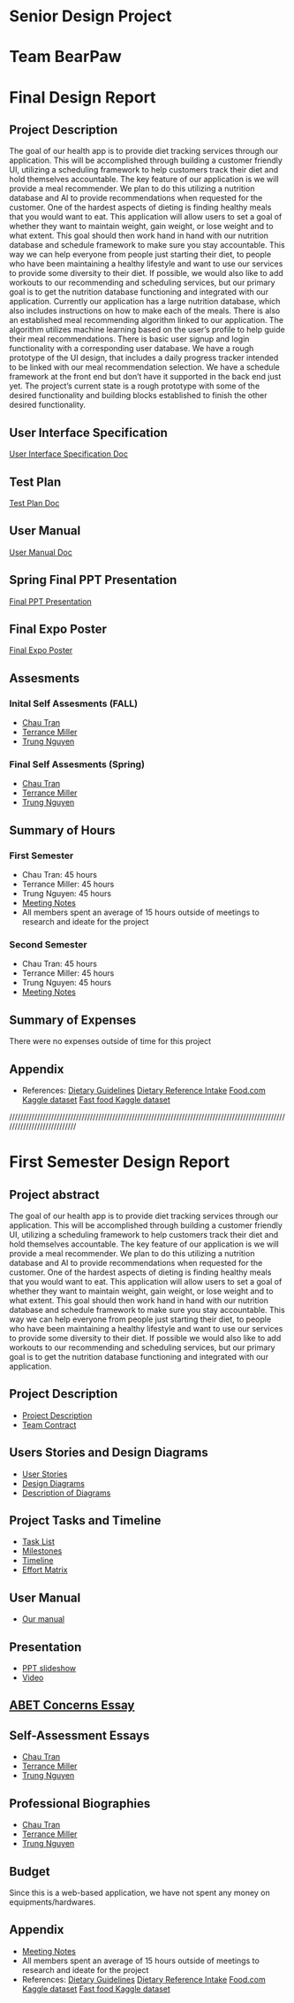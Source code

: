 # Senior Design Project
# Team BearPaw
# Final Design Report

## Project Description
The goal of our health app is to provide diet tracking services through our application. This will be accomplished through building a customer friendly UI, utilizing a scheduling framework to help customers track their diet and hold themselves accountable. The key feature of our application is we will provide a meal recommender. We plan to do this utilizing a nutrition database and AI to provide recommendations when requested for the customer. One of the hardest aspects of dieting is finding healthy meals that you would want to eat. This application will allow users to set a goal of whether they want to maintain weight, gain weight, or lose weight and to what extent. This goal should then work hand in hand with our nutrition database and schedule framework to make sure you stay accountable. This way we can help everyone from people just starting their diet, to people who have been maintaining a healthy lifestyle and want to use our services to provide some diversity to their diet. If possible, we would also like to add workouts to our recommending and scheduling services, but our primary goal is to get the nutrition database functioning and integrated with our application. Currently our application has a large nutrition database, which also includes instructions on how to make each of the meals. There is also an established meal recommending algorithm linked to our application. The algorithm utilizes machine learning based on the user’s profile to help guide their meal recommendations. There is basic user signup and login functionality with a corresponding user database. We have a rough prototype of the UI design, that includes a daily progress tracker intended to be linked with our meal recommendation selection. We have a schedule framework at the front end but don’t have it supported in the back end just yet. The project’s current state is a rough prototype with some of the desired functionality and building blocks established to finish the other desired functionality.

## User Interface Specification
[User Interface Specification Doc](https://github.com/Tmiller649/Senior_Design_TeamBearPaw/blob/main/Final_Design_Report_Files/UI%20Specification%20Document.docx)

## Test Plan
[Test Plan Doc](https://github.com/Tmiller649/Senior_Design_TeamBearPaw/blob/d6f6bdd5309ab6055952584086de4cfbec70750d/TEST%20PLAN.pdf)

## User Manual
[User Manual Doc](https://github.com/tmiller649/Senior_Design_TeamBearPaw/blob/master/user_manual/User%20manual.pdf)

## Spring Final PPT Presentation
[Final PPT Presentation](https://github.com/Tmiller649/Senior_Design_TeamBearPaw/blob/main/Final_Design_Report_Files/Final%20Senior%20Design%20Presentation.pptx)

## Final Expo Poster
[Final Expo Poster](https://github.com/Tmiller649/Senior_Design_TeamBearPaw/blob/main/Final_Design_Report_Files/TeamBearPaw_ExpoPoster.pdf)

## Assesments
### Inital Self Assesments (FALL)
* [Chau Tran](https://github.com/tmiller649/Senior_Design_TeamBearPaw/blob/master/essays/tranc2_capstone_assessment.pdf)
* [Terrance Miller](https://github.com/tmiller649/Senior_Design_TeamBearPaw/blob/master/essays/Individual_Capstone_Assessment_Terrancemiller.pdf)
* [Trung Nguyen](https://github.com/tmiller649/Senior_Design_TeamBearPaw/blob/master/essays/Trung%20Nguyen_Individual%20Capstone%20Assessment.pdf)
### Final Self Assesments (Spring)
* [Chau Tran](https://github.com/Tmiller649/Senior_Design_TeamBearPaw/blob/main/Final_Design_Report_Files/self-assessment-tranc2.pdf)
* [Terrance Miller](https://github.com/Tmiller649/Senior_Design_TeamBearPaw/blob/main/Final_Design_Report_Files/Self_Assessment_TerranceMiller.docx)
* [Trung Nguyen]()

## Summary of Hours
### First Semester
* Chau Tran: 45 hours
* Terrance Miller: 45 hours
* Trung Nguyen: 45 hours
* [Meeting Notes](https://github.com/tmiller649/Senior_Design_TeamBearPaw/blob/master/essays/Team%20BearPaw%20Meeting%20Notes.pdf)
* All members spent an average of 15 hours outside of meetings to research and ideate for the project
### Second Semester
* Chau Tran: 45 hours
* Terrance Miller: 45 hours
* Trung Nguyen: 45 hours
* [Meeting Notes](https://github.com/Tmiller649/Senior_Design_TeamBearPaw/blob/main/Final_Design_Report_Files/Team%20BearPaw%20Meeting%20Notes%20Second%20Semester.docx)

## Summary of Expenses
There were no expenses outside of time for this project

## Appendix
* References:
[Dietary Guidelines](https://www.dietaryguidelines.gov/sites/default/files/2021-03/Dietary_Guidelines_for_Americans-2020-2025.pdf)
[Dietary Reference Intake](https://nap.nationalacademies.org/read/11537)
[Food.com Kaggle dataset](https://www.kaggle.com/datasets/irkaal/foodcom-recipes-and-reviews)
[Fast food Kaggle dataset](https://www.kaggle.com/datasets/ulrikthygepedersen/fastfood-nutrition)


///////////////////////////////////////////////////////////////////////////////////////////////////////////////////////////
# First Semester Design Report
## Project abstract
The goal of our health app is to provide diet tracking services through our application. This will be accomplished through building a customer friendly UI, utilizing a scheduling framework to help customers track their diet and hold themselves accountable. The key feature of our application is we will provide a meal recommender. We plan to do this utilizing a nutrition database and AI to provide recommendations when requested for the customer. One of the hardest aspects of dieting is finding healthy meals that you would want to eat. This application will allow users to set a goal of whether they want to maintain weight, gain weight, or lose weight and to what extent. This goal should then work hand in hand with our nutrition database and schedule framework to make sure you stay accountable. This way we can help everyone from people just starting their diet, to people who have been maintaining a healthy lifestyle and want to use our services to provide some diversity to their diet. If possible we would also like to add workouts to our recommending and scheduling services, but our primary goal is to get the nutrition database functioning and integrated with our application.

## Project Description 
* [Project Description](https://github.com/Tmiller649/Senior_Design_TeamBearPaw/blob/master/project_description.md)
* [Team Contract](https://github.com/Tmiller649/Senior_Design_TeamBearPaw/blob/master/essays/Team%20Contract.pdf)

## Users Stories and Design Diagrams
* [User Stories](https://github.com/Tmiller649/Senior_Design_TeamBearPaw/blob/master/user_stories.md)
* [Design Diagrams](https://github.com/tmiller649/Senior_Design_TeamBearPaw/blob/master/design/design_diagrams.jpg)
* [Description of Diagrams](https://github.com/tmiller649/Senior_Design_TeamBearPaw/blob/master/design/design_descriptions.md)

## Project Tasks and Timeline
* [Task List](https://github.com/tmiller649/Senior_Design_TeamBearPaw/blob/master/Tasklist.md)
* [Milestones](https://github.com/tmiller649/Senior_Design_TeamBearPaw/blob/master/milestones.md)
* [Timeline](https://github.com/tmiller649/Senior_Design_TeamBearPaw/blob/master/timeline.md)
* [Effort Matrix](https://github.com/tmiller649/Senior_Design_TeamBearPaw/blob/master/Effort%20Matrix%20(1).xlsx)

## User Manual
* [Our manual](https://github.com/tmiller649/Senior_Design_TeamBearPaw/blob/master/user_manual/User%20manual.pdf)

## Presentation
* [PPT slideshow](https://docs.google.com/presentation/d/1z2yc3cS5Vx41gh7NpVhYIscbU1QC7fwbWy0-HC4Q4Hc/edit#slide=id.g291a16140f6_0_82)
* [Video](https://www.youtube.com/watch?v=zKyxEOJSPiQ) 

## [ABET Concerns Essay](https://github.com/tmiller649/Senior_Design_TeamBearPaw/blob/master/essays/Constraints_Essay.docx)

## Self-Assessment Essays
* [Chau Tran](https://github.com/tmiller649/Senior_Design_TeamBearPaw/blob/master/essays/tranc2_capstone_assessment.pdf)
* [Terrance Miller](https://github.com/tmiller649/Senior_Design_TeamBearPaw/blob/master/essays/Individual_Capstone_Assessment_Terrancemiller.pdf)
* [Trung Nguyen](https://github.com/tmiller649/Senior_Design_TeamBearPaw/blob/master/essays/Trung%20Nguyen_Individual%20Capstone%20Assessment.pdf)

## Professional Biographies
* [Chau Tran](https://github.com/tmiller649/Senior_Design_TeamBearPaw/blob/master/members_description/chau_tran.md)
* [Terrance Miller](https://github.com/tmiller649/Senior_Design_TeamBearPaw/blob/master/members_description/Terrance_Miller.md)
* [Trung Nguyen](https://github.com/tmiller649/Senior_Design_TeamBearPaw/blob/master/members_description/trung_nguyen.md)

## Budget
Since this is a web-based application, we have not spent any money on equipments/hardwares.
## Appendix
* [Meeting Notes](https://github.com/tmiller649/Senior_Design_TeamBearPaw/blob/master/essays/Team%20BearPaw%20Meeting%20Notes.pdf)
* All members spent an average of 15 hours outside of meetings to research and ideate for the project
* References:
[Dietary Guidelines](https://www.dietaryguidelines.gov/sites/default/files/2021-03/Dietary_Guidelines_for_Americans-2020-2025.pdf)
[Dietary Reference Intake](https://nap.nationalacademies.org/read/11537)
[Food.com Kaggle dataset](https://www.kaggle.com/datasets/irkaal/foodcom-recipes-and-reviews)
[Fast food Kaggle dataset](https://www.kaggle.com/datasets/ulrikthygepedersen/fastfood-nutrition)
